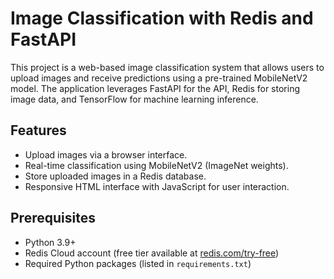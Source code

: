 # Image Classification with Redis and FastAPI

This project is a web-based image classification system that allows users to upload images and receive predictions using a pre-trained MobileNetV2 model. The application leverages FastAPI for the API, Redis for storing image data, and TensorFlow for machine learning inference. 

## Features
- Upload images via a browser interface.
- Real-time classification using MobileNetV2 (ImageNet weights).
- Store uploaded images in a Redis database.
- Responsive HTML interface with JavaScript for user interaction.

## Prerequisites
- Python 3.9+
- Redis Cloud account (free tier available at [redis.com/try-free](https://redis.com/try-free))
- Required Python packages (listed in `requirements.txt`)

